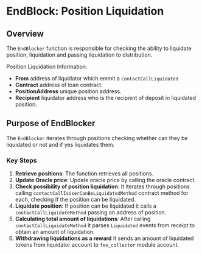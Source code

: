 # EndBlock: Position Liquidation

## Overview

The `EndBlocker` function is responsible for checking the ability to liquidate position, liquidation and passing liquidation to distribution.

Position Liquidation Information:
- **From** address of liquidator which emmit a  `contactCallLiquidated`
- **Contract** address of loan contract.
- **PositionAddress** unique position address.
- **Recipient** liquidator address who is the recipient of deposit in liquidated position.

## Purpose of EndBlocker

The `EndBlocker` iterates through positions checking whether can they be liquidated or not and if yes liquidates them.

### Key Steps

1. **Retrieve positions**: The function retrieves all positions.
2. **Update Oracle price**: Update oracle price by calling the oracle contract.
3. **Check possibility of position liquidation**: It iterates through positions calling `contactCallIsUserCanBeLiquidatedMethod` contract method for each, checking if the position can be liquidated.
4. **Liquidate position**: If position can be liquidated it calls a `contactCallLiquidateMethod` passing an address of position.
5. **Calculating total amount of liquidations**: After calling `contactCallLiquidateMethod` it parses `Liquidated` events from receipt to obtain an amount of liquidation.
6. **Withdrawing liquidations as a reward** It sends an amount of liquidated tokens from liquidator account to `fee_collector` module account.
